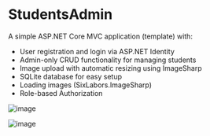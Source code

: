# StudentsAdmin

A simple ASP.NET Core MVC application (template) with:
- User registration and login via ASP.NET Identity
- Admin-only CRUD functionality for managing students
- Image upload with automatic resizing using ImageSharp
- SQLite database for easy setup
- Loading images (SixLabors.ImageSharp)
- Role-based Authorization

![image](https://github.com/user-attachments/assets/5cc685f0-d3f0-47ad-b6d6-c70ae78d498f)

![image](https://github.com/user-attachments/assets/15d9c2c1-b9ea-4552-95c5-3578c570cccb)
